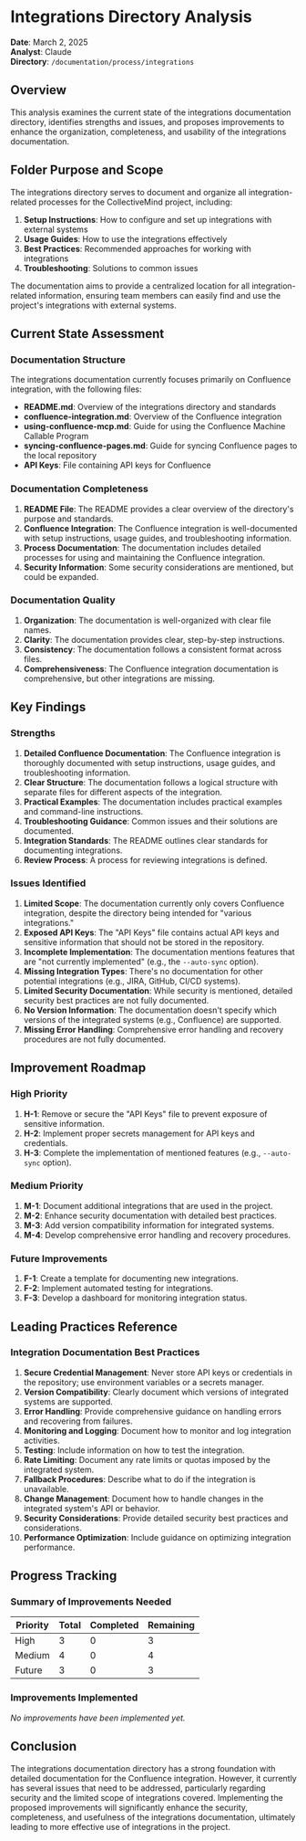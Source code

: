 # Integrations Directory Analysis

**Date**: March 2, 2025  
**Analyst**: Claude  
**Directory**: `/documentation/process/integrations`

## Overview

This analysis examines the current state of the integrations documentation directory, identifies strengths and issues, and proposes improvements to enhance the organization, completeness, and usability of the integrations documentation.

## Folder Purpose and Scope

The integrations directory serves to document and organize all integration-related processes for the CollectiveMind project, including:

1. **Setup Instructions**: How to configure and set up integrations with external systems
2. **Usage Guides**: How to use the integrations effectively
3. **Best Practices**: Recommended approaches for working with integrations
4. **Troubleshooting**: Solutions to common issues

The documentation aims to provide a centralized location for all integration-related information, ensuring team members can easily find and use the project's integrations with external systems.

## Current State Assessment

### Documentation Structure

The integrations documentation currently focuses primarily on Confluence integration, with the following files:
- **README.md**: Overview of the integrations directory and standards
- **confluence-integration.md**: Overview of the Confluence integration
- **using-confluence-mcp.md**: Guide for using the Confluence Machine Callable Program
- **syncing-confluence-pages.md**: Guide for syncing Confluence pages to the local repository
- **API Keys**: File containing API keys for Confluence

### Documentation Completeness

1. **README File**: The README provides a clear overview of the directory's purpose and standards.
2. **Confluence Integration**: The Confluence integration is well-documented with setup instructions, usage guides, and troubleshooting information.
3. **Process Documentation**: The documentation includes detailed processes for using and maintaining the Confluence integration.
4. **Security Information**: Some security considerations are mentioned, but could be expanded.

### Documentation Quality

1. **Organization**: The documentation is well-organized with clear file names.
2. **Clarity**: The documentation provides clear, step-by-step instructions.
3. **Consistency**: The documentation follows a consistent format across files.
4. **Comprehensiveness**: The Confluence integration documentation is comprehensive, but other integrations are missing.

## Key Findings

### Strengths

1. **Detailed Confluence Documentation**: The Confluence integration is thoroughly documented with setup instructions, usage guides, and troubleshooting information.
2. **Clear Structure**: The documentation follows a logical structure with separate files for different aspects of the integration.
3. **Practical Examples**: The documentation includes practical examples and command-line instructions.
4. **Troubleshooting Guidance**: Common issues and their solutions are documented.
5. **Integration Standards**: The README outlines clear standards for documenting integrations.
6. **Review Process**: A process for reviewing integrations is defined.

### Issues Identified

1. **Limited Scope**: The documentation currently only covers Confluence integration, despite the directory being intended for "various integrations."
2. **Exposed API Keys**: The "API Keys" file contains actual API keys and sensitive information that should not be stored in the repository.
3. **Incomplete Implementation**: The documentation mentions features that are "not currently implemented" (e.g., the `--auto-sync` option).
4. **Missing Integration Types**: There's no documentation for other potential integrations (e.g., JIRA, GitHub, CI/CD systems).
5. **Limited Security Documentation**: While security is mentioned, detailed security best practices are not fully documented.
6. **No Version Information**: The documentation doesn't specify which versions of the integrated systems (e.g., Confluence) are supported.
7. **Missing Error Handling**: Comprehensive error handling and recovery procedures are not fully documented.

## Improvement Roadmap

### High Priority

1. **H-1**: Remove or secure the "API Keys" file to prevent exposure of sensitive information.
2. **H-2**: Implement proper secrets management for API keys and credentials.
3. **H-3**: Complete the implementation of mentioned features (e.g., `--auto-sync` option).

### Medium Priority

1. **M-1**: Document additional integrations that are used in the project.
2. **M-2**: Enhance security documentation with detailed best practices.
3. **M-3**: Add version compatibility information for integrated systems.
4. **M-4**: Develop comprehensive error handling and recovery procedures.

### Future Improvements

1. **F-1**: Create a template for documenting new integrations.
2. **F-2**: Implement automated testing for integrations.
3. **F-3**: Develop a dashboard for monitoring integration status.

## Leading Practices Reference

### Integration Documentation Best Practices

1. **Secure Credential Management**: Never store API keys or credentials in the repository; use environment variables or a secrets manager.
2. **Version Compatibility**: Clearly document which versions of integrated systems are supported.
3. **Error Handling**: Provide comprehensive guidance on handling errors and recovering from failures.
4. **Monitoring and Logging**: Document how to monitor and log integration activities.
5. **Testing**: Include information on how to test the integration.
6. **Rate Limiting**: Document any rate limits or quotas imposed by the integrated system.
7. **Fallback Procedures**: Describe what to do if the integration is unavailable.
8. **Change Management**: Document how to handle changes in the integrated system's API or behavior.
9. **Security Considerations**: Provide detailed security best practices and considerations.
10. **Performance Optimization**: Include guidance on optimizing integration performance.

## Progress Tracking

### Summary of Improvements Needed

| Priority | Total | Completed | Remaining |
|----------|-------|-----------|-----------|
| High     | 3     | 0         | 3         |
| Medium   | 4     | 0         | 4         |
| Future   | 3     | 0         | 3         |

### Improvements Implemented

*No improvements have been implemented yet.*

## Conclusion

The integrations documentation directory has a strong foundation with detailed documentation for the Confluence integration. However, it currently has several issues that need to be addressed, particularly regarding security and the limited scope of integrations covered. Implementing the proposed improvements will significantly enhance the security, completeness, and usefulness of the integrations documentation, ultimately leading to more effective use of integrations in the project. 